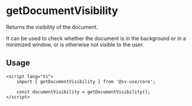 # getDocumentVisibility

Returns the visibility of the document.

It can be used to check whether the document is in the background or in a
minimized window, or is otherwise not visible to the user.

## Usage

```svelte
<script lang="ts">
	import { getDocumentVisibility } from '@sv-use/core';

	const documentVisibility = getDocumentVisibility();
</script>
```
